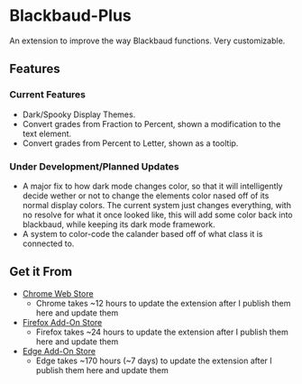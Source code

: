 # Blackbaud-Plus
An extension to improve the way Blackbaud functions. Very customizable.

## Features

### Current Features
- Dark/Spooky Display Themes.
- Convert grades from Fraction to Percent, shown a modification to the text element.
- Convert grades from Percent to Letter, shown as a tooltip.

### Under Development/Planned Updates
- A major fix to how dark mode changes color, so that it will intelligently decide wether or not to change the elements color nased off of its normal display colors. The current system just changes everything, with no resolve for what it once looked like, this will add some color back into blackbaud, while keeping its dark mode framework.
- A system to color-code the calander based off of what class it is connected to.

## Get it From
- [Chrome Web Store](https://chromewebstore.google.com/detail/blackbaud-plus/nfooknognpelndkdnjebmfimkelgkmoa?hl=en)
  - Chrome takes ~12 hours to update the extension after I publish them here and update them 
- [Firefox Add-On Store](https://addons.mozilla.org/en-US/firefox/addon/blackbaudplus/)
  - Firefox takes ~24 hours to update the extension after I publish them here and update them 
- [Edge Add-On Store](https://microsoftedge.microsoft.com/addons/detail/blackbaudplus/akkcankhfpclbknaeckpnmlkcangdpgn)
  - Edge takes ~170 hours (~7 days) to update the extension after I publish them here and update them 

